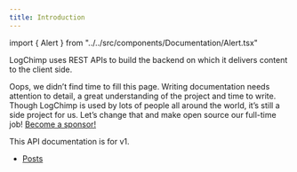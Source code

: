 ```yaml
---
title: Introduction
---
```


import { Alert } from "../../src/components/Documentation/Alert.tsx"

LogChimp uses REST APIs to build the backend on which it delivers content to the client side.

<Alert type="warning">
Oops, we didn’t find time to fill this page. Writing documentation needs attention to detail, a great understanding of the project and time to write. Though LogChimp is used by lots of people all around the world, it’s still a side project for us. Let’s change that and make open source our full-time job! <a href="https://github.com/sponsors/logchimp">Become a sponsor!</a>
</Alert>

This API documentation is for v1.

- [Posts](/api/v1/posts)
